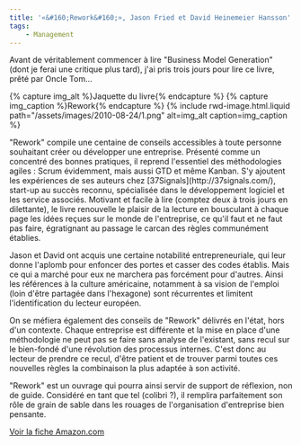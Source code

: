```yaml
---
title: '«&#160;Rework&#160;», Jason Fried et David Heinemeier Hansson'
tags:
    - Management
---
```


Avant de véritablement commencer à lire "Business Model Generation" (dont je
ferai une critique plus tard), j'ai pris trois jours pour lire ce livre, prêté
par Oncle Tom…

{% capture img_alt %}Jaquette du livre{% endcapture %}
{% capture img_caption %}Rework{% endcapture %} {% include rwd-image.html.liquid
path="/assets/images/2010-08-24/1.png"
alt=img_alt
caption=img_caption
%}

<!-- more -->"Rework" compile une centaine de conseils accessibles à toute personne souhaitant créer ou développer une entreprise. Présenté comme un concentré des bonnes pratiques, il reprend l'essentiel des méthodologies agiles&nbsp;: Scrum évidemment, mais aussi GTD et même Kanban. S'y ajoutent les expériences de ses auteurs chez [37Signals](http://37signals.com/), start-up au succès reconnu, spécialisée dans le développement logiciel et les service associés. Motivant et facile à lire (comptez deux à trois jours en dilettante), le livre renouvelle le plaisir de la lecture en bousculant à chaque page les idées reçues sur le monde de l'entreprise, ce qu'il faut et ne faut pas faire, égratignant au passage le carcan des règles communément établies.

Jason et David ont acquis une certaine notabilité entrepreneuriale, qui leur
donne l'aplomb pour enfoncer des portes et casser des codes établis. Mais ce qui
a marché pour eux ne marchera pas forcément pour d'autres. Ainsi les références
à la culture américaine, notamment à sa vision de l'emploi (loin d'être partagée
dans l'hexagone) sont récurrentes et limitent l'identification du lecteur
européen.

On se méfiera également des conseils de "Rework" délivrés en l'état, hors d'un
contexte. Chaque entreprise est différente et la mise en place d'une
méthodologie ne peut pas se faire sans analyse de l'existant, sans recul sur le
bien-fondé d'une révolution des processus internes. C'est donc au lecteur de
prendre ce recul, d'être patient et de trouver parmi toutes ces nouvelles règles
la combinaison la plus adaptée à son activité.

"Rework" est un ouvrage qui pourra ainsi servir de support de réflexion, non de
guide. Considéré en tant que tel (colibri&nbsp;?), il remplira parfaitement son
rôle de grain de sable dans les rouages de l'organisation d'entreprise bien
pensante.

[Voir la fiche Amazon.com](http://www.amazon.com/Rework-Jason-Fried/dp/0307463745)
